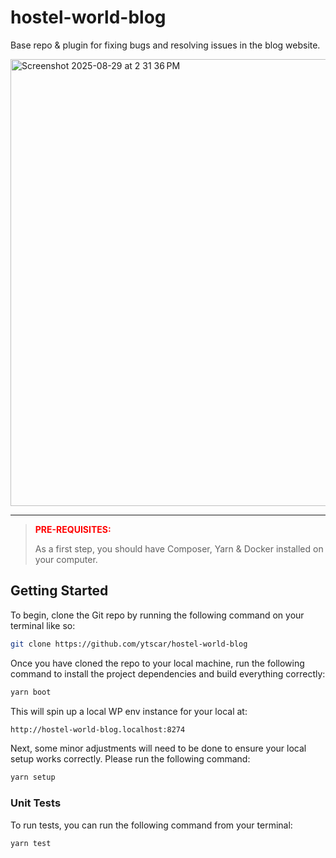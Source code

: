 # hostel-world-blog

Base repo & plugin for fixing bugs and resolving issues in the blog website.

<img width="1236" height="715" alt="Screenshot 2025-08-29 at 2 31 36 PM" src="https://github.com/user-attachments/assets/3b126f7f-3954-4930-882a-b4f592df1420" />

---

> <span style="color:red">**PRE-REQUISITES:**</span>
>
> As a first step, you should have Composer, Yarn & Docker installed on your computer.

## Getting Started

To begin, clone the Git repo by running the following command on your terminal like so:

```bash
git clone https://github.com/ytscar/hostel-world-blog
```

Once you have cloned the repo to your local machine, run the following command to install the project dependencies and build everything correctly:

```bash
yarn boot
```

This will spin up a local WP env instance for your local at:

```bash
http://hostel-world-blog.localhost:8274
```

Next, some minor adjustments will need to be done to ensure your local setup works correctly. Please run the following command:

```bash
yarn setup
```

### Unit Tests

To run tests, you can run the following command from your terminal:

```bash
yarn test
```
